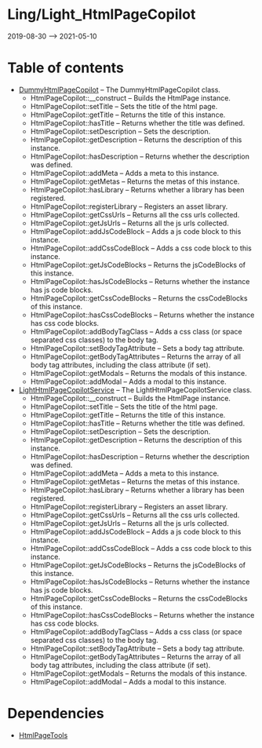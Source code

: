 Ling/Light_HtmlPageCopilot
================
2019-08-30 --> 2021-05-10




Table of contents
===========

- [DummyHtmlPageCopilot](https://github.com/lingtalfi/Light_HtmlPageCopilot/blob/master/doc/api/Ling/Light_HtmlPageCopilot/Dependency/DummyHtmlPageCopilot.md) &ndash; The DummyHtmlPageCopilot class.
    - HtmlPageCopilot::__construct &ndash; Builds the HtmlPage instance.
    - HtmlPageCopilot::setTitle &ndash; Sets the title of the html page.
    - HtmlPageCopilot::getTitle &ndash; Returns the title of this instance.
    - HtmlPageCopilot::hasTitle &ndash; Returns whether the title was defined.
    - HtmlPageCopilot::setDescription &ndash; Sets the description.
    - HtmlPageCopilot::getDescription &ndash; Returns the description of this instance.
    - HtmlPageCopilot::hasDescription &ndash; Returns whether the description was defined.
    - HtmlPageCopilot::addMeta &ndash; Adds a meta to this instance.
    - HtmlPageCopilot::getMetas &ndash; Returns the metas of this instance.
    - HtmlPageCopilot::hasLibrary &ndash; Returns whether a library has been registered.
    - HtmlPageCopilot::registerLibrary &ndash; Registers an asset library.
    - HtmlPageCopilot::getCssUrls &ndash; Returns all the css urls collected.
    - HtmlPageCopilot::getJsUrls &ndash; Returns all the js urls collected.
    - HtmlPageCopilot::addJsCodeBlock &ndash; Adds a js code block to this instance.
    - HtmlPageCopilot::addCssCodeBlock &ndash; Adds a css code block to this instance.
    - HtmlPageCopilot::getJsCodeBlocks &ndash; Returns the jsCodeBlocks of this instance.
    - HtmlPageCopilot::hasJsCodeBlocks &ndash; Returns whether the instance has js code blocks.
    - HtmlPageCopilot::getCssCodeBlocks &ndash; Returns the cssCodeBlocks of this instance.
    - HtmlPageCopilot::hasCssCodeBlocks &ndash; Returns whether the instance has css code blocks.
    - HtmlPageCopilot::addBodyTagClass &ndash; Adds a css class (or space separated css classes) to the body tag.
    - HtmlPageCopilot::setBodyTagAttribute &ndash; Sets a body tag attribute.
    - HtmlPageCopilot::getBodyTagAttributes &ndash; Returns the array of all body tag attributes, including the class attribute (if set).
    - HtmlPageCopilot::getModals &ndash; Returns the modals of this instance.
    - HtmlPageCopilot::addModal &ndash; Adds a modal to this instance.
- [LightHtmlPageCopilotService](https://github.com/lingtalfi/Light_HtmlPageCopilot/blob/master/doc/api/Ling/Light_HtmlPageCopilot/Service/LightHtmlPageCopilotService.md) &ndash; The LightHtmlPageCopilotService class.
    - HtmlPageCopilot::__construct &ndash; Builds the HtmlPage instance.
    - HtmlPageCopilot::setTitle &ndash; Sets the title of the html page.
    - HtmlPageCopilot::getTitle &ndash; Returns the title of this instance.
    - HtmlPageCopilot::hasTitle &ndash; Returns whether the title was defined.
    - HtmlPageCopilot::setDescription &ndash; Sets the description.
    - HtmlPageCopilot::getDescription &ndash; Returns the description of this instance.
    - HtmlPageCopilot::hasDescription &ndash; Returns whether the description was defined.
    - HtmlPageCopilot::addMeta &ndash; Adds a meta to this instance.
    - HtmlPageCopilot::getMetas &ndash; Returns the metas of this instance.
    - HtmlPageCopilot::hasLibrary &ndash; Returns whether a library has been registered.
    - HtmlPageCopilot::registerLibrary &ndash; Registers an asset library.
    - HtmlPageCopilot::getCssUrls &ndash; Returns all the css urls collected.
    - HtmlPageCopilot::getJsUrls &ndash; Returns all the js urls collected.
    - HtmlPageCopilot::addJsCodeBlock &ndash; Adds a js code block to this instance.
    - HtmlPageCopilot::addCssCodeBlock &ndash; Adds a css code block to this instance.
    - HtmlPageCopilot::getJsCodeBlocks &ndash; Returns the jsCodeBlocks of this instance.
    - HtmlPageCopilot::hasJsCodeBlocks &ndash; Returns whether the instance has js code blocks.
    - HtmlPageCopilot::getCssCodeBlocks &ndash; Returns the cssCodeBlocks of this instance.
    - HtmlPageCopilot::hasCssCodeBlocks &ndash; Returns whether the instance has css code blocks.
    - HtmlPageCopilot::addBodyTagClass &ndash; Adds a css class (or space separated css classes) to the body tag.
    - HtmlPageCopilot::setBodyTagAttribute &ndash; Sets a body tag attribute.
    - HtmlPageCopilot::getBodyTagAttributes &ndash; Returns the array of all body tag attributes, including the class attribute (if set).
    - HtmlPageCopilot::getModals &ndash; Returns the modals of this instance.
    - HtmlPageCopilot::addModal &ndash; Adds a modal to this instance.


Dependencies
============
- [HtmlPageTools](https://github.com/lingtalfi/HtmlPageTools)


